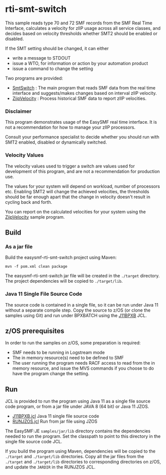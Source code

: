 # rti-smt-switch

This sample reads type 70 and 72 SMF records from the SMF Real Time Interface, 
calculates a velocity for zIIP usage across all service classes, and decides
based on velocity thresholds whether SMT2 should be enabled or disabled.

If the SMT setting should be changed, it can either
- write a message to STDOUT
- issue a WTO, for information or action by your automation product
- issue a command to change the setting

Two programs are provided:
- [SmtSwitch](./src/main/java/com/smfreports/sample/SmtSwitch.java) : The main program that reads SMF data from the real time interface and suggests/makes changes based on interval zIIP velocity.
- [ZiipVelocity](./src/main/java/com/smfreports/sample/ZiipVelocity.java) : Process historical SMF data to report zIIP velocities.

### Disclaimer

 This program demonstrates usage of the EasySMF real time 
 interface. It is not a recommendation for how to manage your zIIP 
 processors.
 
 Consult your performance specialist to decide whether you should
 run with SMT2 enabled, disabled or dynamically switched.

### Velocity Values

The velocity values used to trigger a switch are values used for development of this program, and are 
not a recommendation for production use.

The values for your system will depend on workload, number of processors etc. Enabling SMT2 will change the achieved velocities, the thresholds should be far enough apart that the change in velocity doesn't result in cycling back and forth.

You can report on the calculated velocities for your system using the [ZiipVelocity](./src/main/java/com/smfreports/sample/ZiipVelocity.java) sample program.

## Build

### As a jar file

Build the easysmf-rti-smt-switch project using Maven:

```
mvn -f pom.xml clean package
```

The easysmf-rti-smt-switch jar file will be created in the ```./target``` directory. The project dependencies will be copied to ```./target/lib```.

### Java 11 Single File Source Code

The source code is contained in a single file, so it can be run under Java 11 without a separate compile step. Copy the source to z/OS (or clone the samples using Git) and run under BPXBATCH using the [J11BPXB](./JCL/J11BPXB.jcl) JCL.

## z/OS prerequisites

In order to run the samples on z/OS, some preparation is required:

- SMF needs to be running in Logstream mode
- The in memory resource(s) need to be defined to SMF
- The user running the program needs RACF access to read from the in memory resource, and issue the MVS commands if you choose to do have the program change the setting.

## Run

JCL is provided to run the program using Java 11 as a single file source code program, 
or from a jar file under JAVA 8 (64 bit) or Java 11 JZOS.

* [J11BPXB.jcl](./JCL/J11BPXB.jcl) Java 11 single file source code
* [RUNJZOS.jcl](./JCL/RUNJZOS.jcl) Run from jar file using JZOS

The EasySMF:JE ```samples/jar/lib``` directory contains the dependencies needed to run the 
program. Set the classpath to point to this directory in the single file source code JCL.

If you build the program using Maven, dependencies will be copied to the ```./target```
and ```./target/lib``` directories.
Copy all the jar files from the ```./target```  and ```./target/lib``` directories to
corresponding directories on z/OS, and update the ```JARDIR``` in the RUNJZOS JCL.

